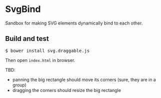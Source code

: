 # SvgBind

Sandbox for making SVG elements dynamically bind to each other.

## Build and test

<pre>
$ bower install svg.draggable.js
</pre>

Then open `index.html` in browser.

TBD: 

- panning the big rectangle should move its corners (sure, they are in a group)
- dragging the corners should resize the big rectangle



